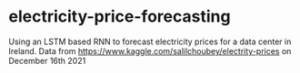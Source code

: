 # electricity-price-forecasting
Using an LSTM based RNN to forecast electricity prices for a data center in Ireland.
Data from https://www.kaggle.com/salilchoubey/electrity-prices on December 16th 2021
